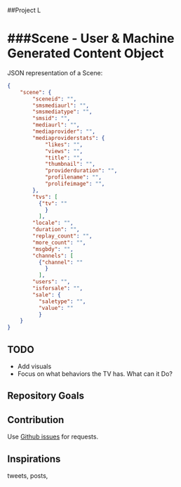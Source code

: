 ##Project L

###Scene - User &amp; Machine Generated Content Object
=====


JSON representation of a Scene:

```json
{
    "scene": {
        "sceneid": "",
        "smsmediaurl": "",
        "smsmediatype": "",
        "smsid": "",
        "mediaurl": "",
        "mediaprovider": "",
        "mediaproviderstats": {
            "likes": "",
            "views": "",
            "title": "",
            "thumbnail": "",
            "providerduration": "",
            "profilename": "",
            "prolifeimage": "",
        },
        "tvs": [
          {"tv": ""
            }
          ],
        "locale": "",
        "duration": "",
        "replay_count": "",
        "more_count": "",
        "msgbdy": "",
        "channels": [
          {"channel": ""
            }
          ],
        "users": "",
        "isforsale": "",
        "sale": {
          "saletype": "",
          "value": ""
          }
    }
}
```

TODO
------------
* Add visuals
* Focus on what behaviors the TV has. What can it Do?


Repository Goals
------------



Contribution
------------

Use [Github issues](https://github.com/projectL/Scene/issues) for requests.


Inspirations
------------
tweets, posts, 
